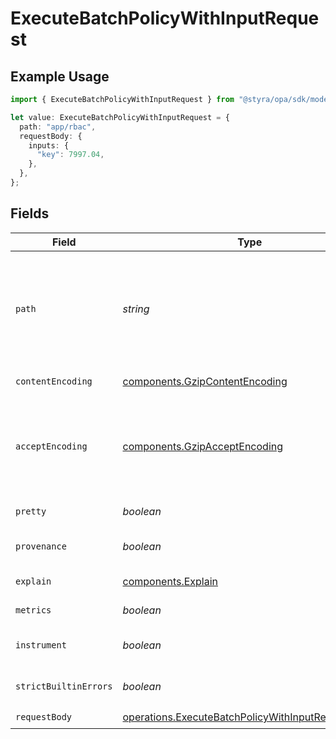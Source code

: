# ExecuteBatchPolicyWithInputRequest

## Example Usage

```typescript
import { ExecuteBatchPolicyWithInputRequest } from "@styra/opa/sdk/models/operations";

let value: ExecuteBatchPolicyWithInputRequest = {
  path: "app/rbac",
  requestBody: {
    inputs: {
      "key": 7997.04,
    },
  },
};
```

## Fields

| Field                                                                                                                                                                                                                                                                        | Type                                                                                                                                                                                                                                                                         | Required                                                                                                                                                                                                                                                                     | Description                                                                                                                                                                                                                                                                  | Example                                                                                                                                                                                                                                                                      |
| ---------------------------------------------------------------------------------------------------------------------------------------------------------------------------------------------------------------------------------------------------------------------------- | ---------------------------------------------------------------------------------------------------------------------------------------------------------------------------------------------------------------------------------------------------------------------------- | ---------------------------------------------------------------------------------------------------------------------------------------------------------------------------------------------------------------------------------------------------------------------------- | ---------------------------------------------------------------------------------------------------------------------------------------------------------------------------------------------------------------------------------------------------------------------------- | ---------------------------------------------------------------------------------------------------------------------------------------------------------------------------------------------------------------------------------------------------------------------------- |
| `path`                                                                                                                                                                                                                                                                       | *string*                                                                                                                                                                                                                                                                     | :heavy_check_mark:                                                                                                                                                                                                                                                           | The path separator is used to access values inside object and array documents. If the path indexes into an array, the server will attempt to convert the array index to an integer. If the path element cannot be converted to an integer, the server will respond with 404. | app/rbac                                                                                                                                                                                                                                                                     |
| `contentEncoding`                                                                                                                                                                                                                                                            | [components.GzipContentEncoding](../../../sdk/models/components/gzipcontentencoding.md)                                                                                                                                                                                      | :heavy_minus_sign:                                                                                                                                                                                                                                                           | Indicates that the request body is gzip encoded                                                                                                                                                                                                                              |                                                                                                                                                                                                                                                                              |
| `acceptEncoding`                                                                                                                                                                                                                                                             | [components.GzipAcceptEncoding](../../../sdk/models/components/gzipacceptencoding.md)                                                                                                                                                                                        | :heavy_minus_sign:                                                                                                                                                                                                                                                           | Indicates the server should respond with a gzip encoded body. The server will send the compressed response only if its length is above `server.encoding.gzip.min_length` value. See the configuration section                                                                |                                                                                                                                                                                                                                                                              |
| `pretty`                                                                                                                                                                                                                                                                     | *boolean*                                                                                                                                                                                                                                                                    | :heavy_minus_sign:                                                                                                                                                                                                                                                           | If parameter is `true`, response will formatted for humans.                                                                                                                                                                                                                  |                                                                                                                                                                                                                                                                              |
| `provenance`                                                                                                                                                                                                                                                                 | *boolean*                                                                                                                                                                                                                                                                    | :heavy_minus_sign:                                                                                                                                                                                                                                                           | If parameter is true, response will include build/version info in addition to the result.                                                                                                                                                                                    |                                                                                                                                                                                                                                                                              |
| `explain`                                                                                                                                                                                                                                                                    | [components.Explain](../../../sdk/models/components/explain.md)                                                                                                                                                                                                              | :heavy_minus_sign:                                                                                                                                                                                                                                                           | Return query explanation in addition to result.                                                                                                                                                                                                                              |                                                                                                                                                                                                                                                                              |
| `metrics`                                                                                                                                                                                                                                                                    | *boolean*                                                                                                                                                                                                                                                                    | :heavy_minus_sign:                                                                                                                                                                                                                                                           | Return query performance metrics in addition to result.                                                                                                                                                                                                                      |                                                                                                                                                                                                                                                                              |
| `instrument`                                                                                                                                                                                                                                                                 | *boolean*                                                                                                                                                                                                                                                                    | :heavy_minus_sign:                                                                                                                                                                                                                                                           | Instrument query evaluation and return a superset of performance metrics in addition to result.                                                                                                                                                                              |                                                                                                                                                                                                                                                                              |
| `strictBuiltinErrors`                                                                                                                                                                                                                                                        | *boolean*                                                                                                                                                                                                                                                                    | :heavy_minus_sign:                                                                                                                                                                                                                                                           | Treat built-in function call errors as fatal and return an error immediately.                                                                                                                                                                                                |                                                                                                                                                                                                                                                                              |
| `requestBody`                                                                                                                                                                                                                                                                | [operations.ExecuteBatchPolicyWithInputRequestBody](../../../sdk/models/operations/executebatchpolicywithinputrequestbody.md)                                                                                                                                                | :heavy_check_mark:                                                                                                                                                                                                                                                           | The batch of inputs                                                                                                                                                                                                                                                          |                                                                                                                                                                                                                                                                              |